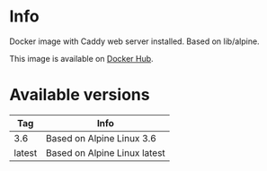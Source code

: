 # Info

Docker image with Caddy web server installed. Based on lib/alpine.

This image is available on [Docker Hub](https://hub.docker.com/r/tetafro/caddy/).

# Available versions

| Tag    | Info
| ------ | ---
| 3.6    | Based on Alpine Linux 3.6
| latest | Based on Alpine Linux latest
